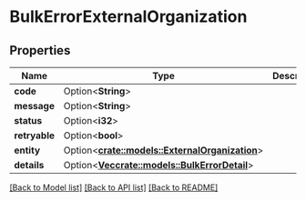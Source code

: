 # BulkErrorExternalOrganization

## Properties

Name | Type | Description | Notes
------------ | ------------- | ------------- | -------------
**code** | Option<**String**> |  | [optional]
**message** | Option<**String**> |  | [optional]
**status** | Option<**i32**> |  | [optional]
**retryable** | Option<**bool**> |  | [optional]
**entity** | Option<[**crate::models::ExternalOrganization**](ExternalOrganization.md)> |  | [optional]
**details** | Option<[**Vec<crate::models::BulkErrorDetail>**](BulkErrorDetail.md)> |  | [optional]

[[Back to Model list]](../README.md#documentation-for-models) [[Back to API list]](../README.md#documentation-for-api-endpoints) [[Back to README]](../README.md)


